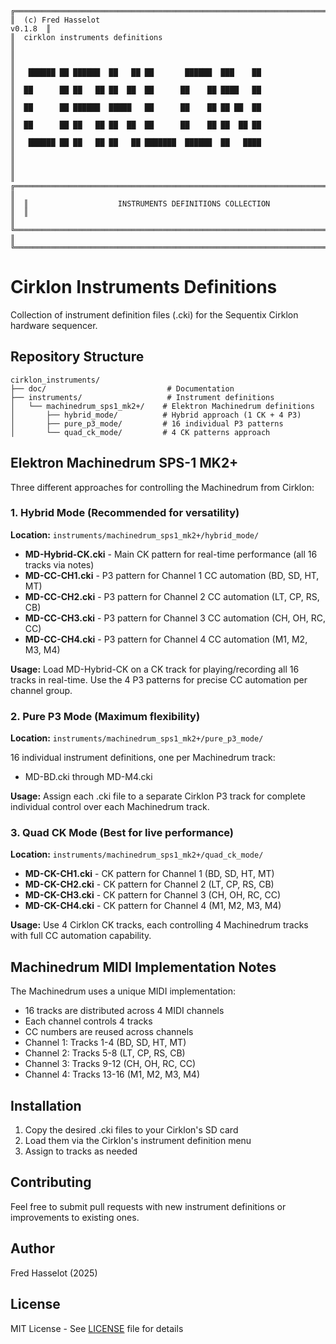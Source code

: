 ```
╔════════════════════════════════════════════════════════════════════════════════════════╗
║  (c) Fred Hasselot                                                             v0.1.8  ║
║  cirklon instruments definitions                                                       ║
║                                                                                        ║
║   ██████ ██ ██████  ██   ██ ██       ██████  ███    ██                                 ║
║  ██      ██ ██   ██ ██  ██  ██      ██    ██ ████   ██                                 ║
║  ██      ██ ██████  █████   ██      ██    ██ ██ ██  ██                                 ║
║  ██      ██ ██   ██ ██  ██  ██      ██    ██ ██  ██ ██                                 ║
║   ██████ ██ ██   ██ ██   ██ ███████  ██████  ██   ████                                 ║
║                                                                                        ║
║  ╔══════════════════════════════════════════════════════════════════════════════════╗  ║
║  ║                    INSTRUMENTS DEFINITIONS COLLECTION                            ║  ║
║  ╚══════════════════════════════════════════════════════════════════════════════════╝  ║
╚════════════════════════════════════════════════════════════════════════════════════════╝
```

# Cirklon Instruments Definitions

Collection of instrument definition files (.cki) for the Sequentix Cirklon hardware sequencer.

## Repository Structure

```
cirklon_instruments/
├── doc/                           # Documentation
├── instruments/                   # Instrument definitions
│   └── machinedrum_sps1_mk2+/    # Elektron Machinedrum definitions
│       ├── hybrid_mode/          # Hybrid approach (1 CK + 4 P3)
│       ├── pure_p3_mode/         # 16 individual P3 patterns
│       └── quad_ck_mode/         # 4 CK patterns approach
```

## Elektron Machinedrum SPS-1 MK2+

Three different approaches for controlling the Machinedrum from Cirklon:

### 1. Hybrid Mode (Recommended for versatility)
**Location:** `instruments/machinedrum_sps1_mk2+/hybrid_mode/`

- **MD-Hybrid-CK.cki** - Main CK pattern for real-time performance (all 16 tracks via notes)
- **MD-CC-CH1.cki** - P3 pattern for Channel 1 CC automation (BD, SD, HT, MT)
- **MD-CC-CH2.cki** - P3 pattern for Channel 2 CC automation (LT, CP, RS, CB)
- **MD-CC-CH3.cki** - P3 pattern for Channel 3 CC automation (CH, OH, RC, CC)
- **MD-CC-CH4.cki** - P3 pattern for Channel 4 CC automation (M1, M2, M3, M4)

**Usage:** Load MD-Hybrid-CK on a CK track for playing/recording all 16 tracks in real-time. Use the 4 P3 patterns for precise CC automation per channel group.

### 2. Pure P3 Mode (Maximum flexibility)
**Location:** `instruments/machinedrum_sps1_mk2+/pure_p3_mode/`

16 individual instrument definitions, one per Machinedrum track:
- MD-BD.cki through MD-M4.cki

**Usage:** Assign each .cki file to a separate Cirklon P3 track for complete individual control over each Machinedrum track.

### 3. Quad CK Mode (Best for live performance)
**Location:** `instruments/machinedrum_sps1_mk2+/quad_ck_mode/`

- **MD-CK-CH1.cki** - CK pattern for Channel 1 (BD, SD, HT, MT)
- **MD-CK-CH2.cki** - CK pattern for Channel 2 (LT, CP, RS, CB)
- **MD-CK-CH3.cki** - CK pattern for Channel 3 (CH, OH, RC, CC)
- **MD-CK-CH4.cki** - CK pattern for Channel 4 (M1, M2, M3, M4)

**Usage:** Use 4 Cirklon CK tracks, each controlling 4 Machinedrum tracks with full CC automation capability.

## Machinedrum MIDI Implementation Notes

The Machinedrum uses a unique MIDI implementation:
- 16 tracks are distributed across 4 MIDI channels
- Each channel controls 4 tracks
- CC numbers are reused across channels
- Channel 1: Tracks 1-4 (BD, SD, HT, MT)
- Channel 2: Tracks 5-8 (LT, CP, RS, CB)
- Channel 3: Tracks 9-12 (CH, OH, RC, CC)
- Channel 4: Tracks 13-16 (M1, M2, M3, M4)

## Installation

1. Copy the desired .cki files to your Cirklon's SD card
2. Load them via the Cirklon's instrument definition menu
3. Assign to tracks as needed

## Contributing

Feel free to submit pull requests with new instrument definitions or improvements to existing ones.

## Author

Fred Hasselot (2025)

## License

MIT License - See [LICENSE](LICENSE) file for details